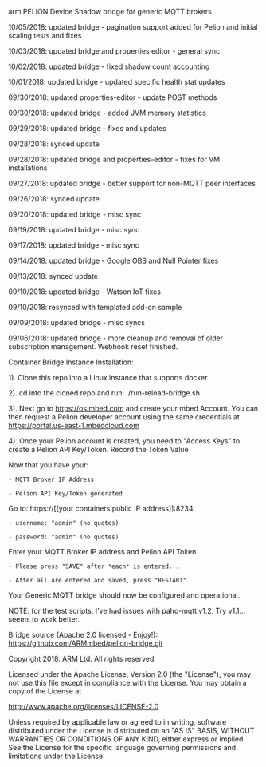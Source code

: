 arm PELION Device Shadow bridge for generic MQTT brokers              
  
10/05/2018: updated bridge - pagination support added for Pelion and initial scaling tests and fixes

10/03/2018: updated bridge and properties editor - general sync

10/02/2018: updated bridge - fixed shadow count accounting

10/01/2018: updated bridge - updated specific health stat updates

09/30/2018: updated properties-editor - update POST methods

09/30/2018: updated bridge - added JVM memory statistics

09/29/2018: updated bridge - fixes and updates 

09/28/2018: synced update

09/28/2018: updated bridge and properties-editor - fixes for VM installations 

09/27/2018: updated bridge - better support for non-MQTT peer interfaces

09/26/2018: synced update

09/20/2018: updated bridge - misc sync

09/19/2018: updated bridge - misc sync

09/17/2018: updated bridge - misc sync

09/14/2018: updated bridge - Google OBS and Null Pointer fixes

09/13/2018: synced update

09/10/2018: updated bridge - Watson IoT fixes

09/10/2018: resynced with templated add-on sample

09/09/2018: updated bridge - misc syncs 

09/06/2018: updated bridge - more cleanup and removal of older subscription management. Webhook reset finished. 

Container Bridge Instance Installation:

1). Clone this repo into a Linux instance that supports docker

2). cd into the cloned repo and run: ./run-reload-bridge.sh

3). Next go to https://os.mbed.com and create your mbed Account. You can then request a Pelion developer account using the same credentials at https://portal.us-east-1.mbedcloud.com

4). Once your Pelion account is created, you need to "Access Keys" to create a Pelion API Key/Token. Record the Token Value

Now that you have your:

    - MQTT Broker IP Address 

    - Pelion API Key/Token generated

Go to:  https://[[your containers public IP address]]:8234

    - username: "admin" (no quotes)

    - password: "admin" (no quotes)

Enter your MQTT Broker IP address and Pelion API Token

    - Please press "SAVE" after *each* is entered... 

    - After all are entered and saved, press "RESTART"

Your Generic MQTT bridge should now be configured and operational. 

NOTE: for the test scripts, I've had issues with paho-mqtt v1.2. Try v1.1... seems to work better.

Bridge source (Apache 2.0 licensed - Enjoy!): https://github.com/ARMmbed/pelion-bridge.git

Copyright 2018. ARM Ltd. All rights reserved.

Licensed under the Apache License, Version 2.0 (the "License");
you may not use this file except in compliance with the License.
You may obtain a copy of the License at

   http://www.apache.org/licenses/LICENSE-2.0

Unless required by applicable law or agreed to in writing, software
distributed under the License is distributed on an "AS IS" BASIS,
WITHOUT WARRANTIES OR CONDITIONS OF ANY KIND, either express or implied.
See the License for the specific language governing permissions and
limitations under the License. 

